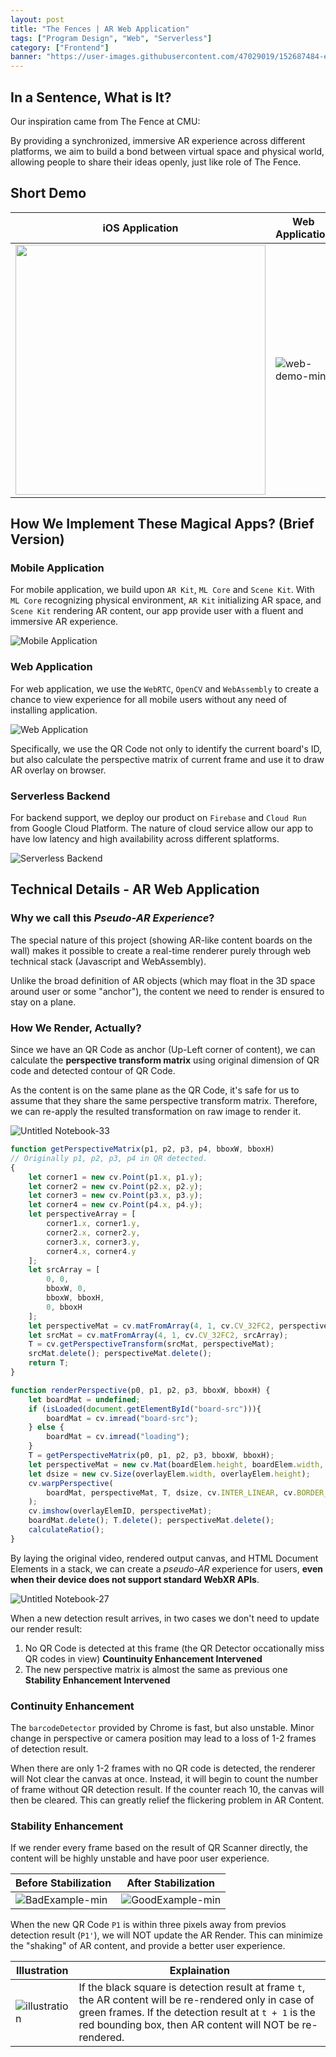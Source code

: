 ```yaml
---
layout: post
title: "The Fences | AR Web Application"
tags: ["Program Design", "Web", "Serverless"]
category: ["Frontend"]
banner: "https://user-images.githubusercontent.com/47029019/152687484-e19fe892-60c9-49de-b4ae-1b0022a683be.jpg"
---
```


## In a Sentence, What is It? 

Our inspiration came from The Fence at CMU:

By providing a synchronized, immersive AR experience across different platforms, we aim to build a bond between virtual space and physical world, allowing people to share their ideas openly, just like role of The Fence.


## Short Demo

| iOS Application | Web Application |
|-----------------|-----------------|
| <img src="https://user-images.githubusercontent.com/47029019/152687716-21fb26b1-a8f5-4d14-b952-7df44f0b2eaa.gif" style="height: 25rem"/> | ![web-demo-min](https://user-images.githubusercontent.com/47029019/152687732-d309165a-c033-444b-8bb8-8011d533efcf.gif) |

## How We Implement These Magical Apps? (Brief Version)

### Mobile Application

For mobile application, we build upon `AR Kit`, `ML Core` and `Scene Kit`. With `ML Core` recognizing physical environment, `AR Kit` initializing AR space, and `Scene Kit` rendering AR content, our app provide user with a fluent and immersive AR experience.

![Mobile Application](https://markdown-img-1304853431.cos.ap-guangzhou.myqcloud.com/152685412-22d75f03-0385-4552-8917-f785381ffb69.jpg)

### Web Application

For web application, we use the `WebRTC`, `OpenCV` and `WebAssembly` to create a chance to view experience for all mobile users without any need of installing application.

![Web Application](https://markdown-img-1304853431.cos.ap-guangzhou.myqcloud.com/152671055-229ad26c-dadf-4f90-a28b-d92802374c21.jpg)

Specifically, we use the QR Code not only to identify the current board's ID, but also calculate the perspective matrix of current frame and use it to draw AR overlay on browser.

### Serverless Backend

For backend support, we deploy our product on `Firebase` and `Cloud Run` from Google Cloud Platform. The nature of cloud service allow our app to have low latency and high availability across different splatforms.

![Serverless Backend](https://markdown-img-1304853431.cos.ap-guangzhou.myqcloud.com/152683764-030f614c-e7c3-4dc1-8f72-7833ac1443a5.jpg)

## Technical Details - AR Web Application

### Why we call this *Pseudo-AR Experience*?

The special nature of this project (showing AR-like content boards on the wall) makes it possible to create a real-time renderer purely through web technical stack (Javascript and WebAssembly).

Unlike the broad definition of AR objects (which may float in the 3D space around user or some "anchor"), the content we need to render is ensured to stay on a plane. 

### How We Render, Actually?

Since we have an QR Code as anchor (Up-Left corner of content), we can calculate the **perspective transform matrix** using original dimension of QR code and detected contour of QR Code.

As the content is on the same plane as the QR Code, it's safe for us to assume that they share the same perspective transform matrix. Therefore, we can re-apply the resulted transformation on raw image to render it.

![Untitled Notebook-33](https://markdown-img-1304853431.cos.ap-guangzhou.myqcloud.com/152671125-abfa8e38-0c09-423e-8637-7a2328dd5443.jpg)

```javascript
function getPerspectiveMatrix(p1, p2, p3, p4, bboxW, bboxH)
// Originally p1, p2, p3, p4 in QR detected.
{
    let corner1 = new cv.Point(p1.x, p1.y);
    let corner2 = new cv.Point(p2.x, p2.y);
    let corner3 = new cv.Point(p3.x, p3.y);
    let corner4 = new cv.Point(p4.x, p4.y);
    let perspectiveArray = [
        corner1.x, corner1.y, 
        corner2.x, corner2.y,
        corner3.x, corner3.y,
        corner4.x, corner4.y
    ];
    let srcArray = [
        0, 0,
        bboxW, 0,
        bboxW, bboxH,
        0, bboxH
    ];
    let perspectiveMat = cv.matFromArray(4, 1, cv.CV_32FC2, perspectiveArray);
    let srcMat = cv.matFromArray(4, 1, cv.CV_32FC2, srcArray);
    T = cv.getPerspectiveTransform(srcMat, perspectiveMat);
    srcMat.delete(); perspectiveMat.delete();
    return T;
}
```

```javascript
function renderPerspective(p0, p1, p2, p3, bboxW, bboxH) {
    let boardMat = undefined;
    if (isLoaded(document.getElementById("board-src"))){
        boardMat = cv.imread("board-src");
    } else {
        boardMat = cv.imread("loading");
    }
    T = getPerspectiveMatrix(p0, p1, p2, p3, bboxW, bboxH);
    let perspectiveMat = new cv.Mat(boardElem.height, boardElem.width, cv.CV_8UC4);
    let dsize = new cv.Size(overlayElem.width, overlayElem.height);
    cv.warpPerspective(
        boardMat, perspectiveMat, T, dsize, cv.INTER_LINEAR, cv.BORDER_CONSTANT, new cv.Scalar()
    );
    cv.imshow(overlayElemID, perspectiveMat);
    boardMat.delete(); T.delete(); perspectiveMat.delete();
    calculateRatio();
}
```

By laying the original video, rendered output canvas, and HTML Document Elements in a stack, we can create a *pseudo-AR* experience for users, **even when their device does not support standard WebXR APIs**.

![Untitled Notebook-27](https://markdown-img-1304853431.cos.ap-guangzhou.myqcloud.com/152671154-8bd10367-223d-455e-b1f5-823ea3a3d4d0.jpg)


When a new detection result arrives, in two cases we don't need to update our render result:

1. No QR Code is detected at this frame (the QR Detector occationally miss QR codes in view) **Countinuity Enhancement Intervened**
2. The new perspective matrix is almost the same as previous one **Stability Enhancement Intervened** 

### Continuity Enhancement

The `barcodeDetector` provided by Chrome is fast, but also unstable. Minor change in perspective or camera position may lead to a loss of 1-2 frames of detection result.

When there are only 1-2 frames with no QR code is detected, the renderer will Not clear the canvas at once. Instead, it will begin to count the number of frame without QR detection result. If the counter reach 10, the canvas will then be cleared. This can greatly relief the flickering problem in AR Content.


### Stability Enhancement

If we render every frame based on the result of QR Scanner directly, the content will be highly unstable and have poor user experience.

| Before Stabilization | After Stabilization |
|----|----|
|![BadExample-min](https://user-images.githubusercontent.com/47029019/152672103-b7260f7c-171b-4b82-894c-69c18187a250.gif)|![GoodExample-min](https://user-images.githubusercontent.com/47029019/152672171-288b6b09-8fe7-4a75-8b52-c317f3769cdb.gif)

When the new QR Code `P1` is within three pixels away from previos detection result (`P1'`), we will NOT update the AR Render. This can minimize the "shaking" of AR content, and provide a better user experience.

| Illustration | Explaination |
|----|----|
|![illustration](https://user-images.githubusercontent.com/47029019/152673584-0124049d-506e-456f-802f-09d08c06fbe7.jpeg)| If the black square is detection result at frame `t`, the AR content will be re-rendered only in case of green frames. If the detection result at `t + 1` is the red bounding box, then AR content will NOT be re-rendered.|

